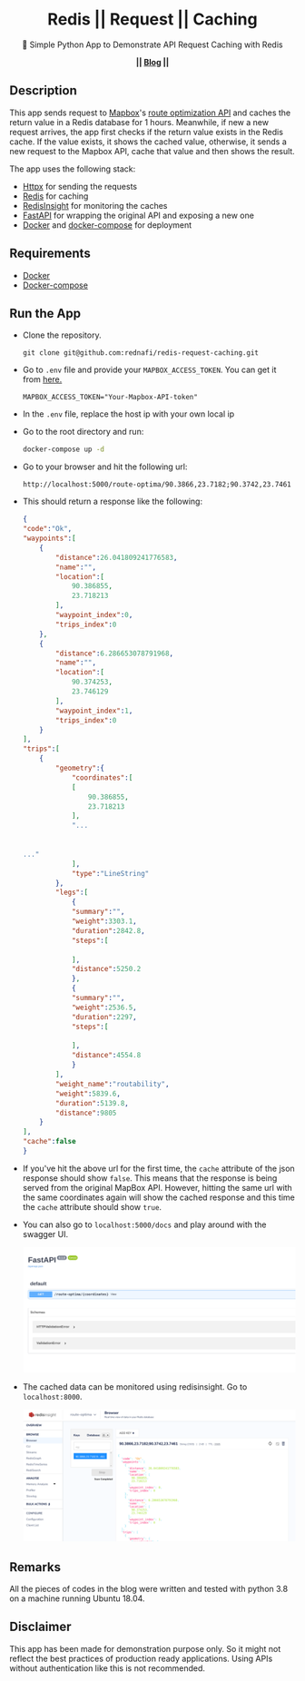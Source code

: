 <div align="center">

# Redis || Request || Caching

🐍 Simple Python App to Demonstrate API Request Caching with Redis

</div>

<div align="center">

**|| [Blog](https://rednafi.github.io/digressions/python/database/2020/05/25/python-redis-cache.html) ||**

</div>

## Description

This app sends request to [Mapbox](https://www.mapbox.com/)'s [route optimization API](https://docs.mapbox.com/api/navigation/#optimization) and caches the return value in a Redis database for 1 hours. Meanwhile, if new a new request arrives, the app first checks if the return value exists in the Redis cache. If the value exists, it shows the cached value, otherwise, it sends a new request to the Mapbox API, cache that value and then shows the result.

The app uses the following stack:

* [Httpx](https://github.com/encode/httpx/) for sending the requests
* [Redis](https://redis.io/) for caching
* [RedisInsight](https://redislabs.com/redisinsight/) for monitoring the caches
* [FastAPI](https://github.com/tiangolo/fastapi) for wrapping the original API and exposing a new one
* [Docker](https://www.docker.com/) and [docker-compose](https://docs.docker.com/compose/) for deployment

## Requirements

* [Docker](https://www.docker.com/)
* [Docker-compose](https://docs.docker.com/compose/)

## Run the App

* Clone the repository.

    ```
    git clone git@github.com:rednafi/redis-request-caching.git
    ```

* Go to `.env` file and provide your `MAPBOX_ACCESS_TOKEN`. You can get it from [here.](https://docs.mapbox.com/help/how-mapbox-works/access-tokens/)

    ```
    MAPBOX_ACCESS_TOKEN="Your-Mapbox-API-token"
    ```

* In the `.env` file, replace the host ip with your own local ip

* Go to the root directory and run:

    ```bash
    docker-compose up -d
    ```

* Go to your browser and hit the following url:

    ```
    http://localhost:5000/route-optima/90.3866,23.7182;90.3742,23.7461
    ```

* This should return a response like the following:

    ```json
    {
    "code":"Ok",
    "waypoints":[
        {
            "distance":26.041809241776583,
            "name":"",
            "location":[
                90.386855,
                23.718213
            ],
            "waypoint_index":0,
            "trips_index":0
        },
        {
            "distance":6.286653078791968,
            "name":"",
            "location":[
                90.374253,
                23.746129
            ],
            "waypoint_index":1,
            "trips_index":0
        }
    ],
    "trips":[
        {
            "geometry":{
                "coordinates":[
                [
                    90.386855,
                    23.718213
                ],
                "...


    ..."
                ],
                "type":"LineString"
            },
            "legs":[
                {
                "summary":"",
                "weight":3303.1,
                "duration":2842.8,
                "steps":[

                ],
                "distance":5250.2
                },
                {
                "summary":"",
                "weight":2536.5,
                "duration":2297,
                "steps":[

                ],
                "distance":4554.8
                }
            ],
            "weight_name":"routability",
            "weight":5839.6,
            "duration":5139.8,
            "distance":9805
        }
    ],
    "cache":false
    }
    ```

* If you've hit the above url for the first time, the `cache` attribute of the json response should show `false`. This means that the response is being served from the original MapBox API. However, hitting the same url with the same coordinates again will show the cached response and this time the `cache` attribute should show `true`.

* You can also go to `localhost:5000/docs` and play around with the swagger UI.

    ![alt](./ext/swagger.png)


* The cached data can be monitored using redisinsight. Go to `localhost:8000`.

    ![alt](./ext/redisinsight.png)

## Remarks

All the pieces of codes in the blog were written and tested with python 3.8 on a machine running Ubuntu 18.04.

## Disclaimer

This app has been made for demonstration purpose only. So it might not reflect the best practices of production ready applications. Using APIs without authentication like this is not recommended.

